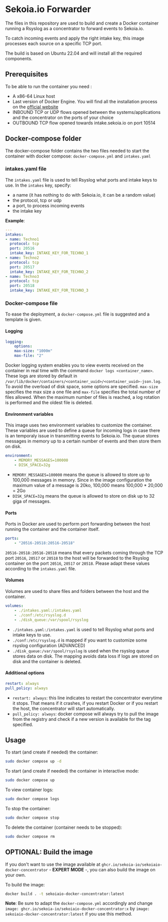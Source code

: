 # Sekoia.io Forwarder

The files in this repository are used to build and create a Docker container running a Rsyslog as a concentrator to forward events to Sekoia.io.

To catch incoming events and apply the right intake key, this image processes each source on a specific TCP port.

The build is based on Ubuntu 22.04 and will install all the required components.

## Prerequisites
To be able to run the container you need :

* A x86-64 Linux host
* Last version of Docker Engine. You will find all the installation process on the [official website](https://docs.docker.com/engine/install/)
* INBOUND TCP or UDP flows opened between the systems/applications and the concentrator on the ports of your choice
* OUTBOUND TCP flow opened towards intake.sekoia.io on port 10514

## Docker-compose folder
The docker-compose folder contains the two files needed to start the container with docker compose: `docker-compose.yml` and `intakes.yaml`

### intakes.yaml file
The `intakes.yaml` file is used to tell Rsyslog what ports and intake keys to use.
In the `intakes` key, specify:
* a name (it has nothing to do with Sekoia.io, it can be a random value)
* the protocol, tcp or udp
* a port, to process incoming events
* the intake key

**Example**:
```yaml
---
intakes:
- name: Techno1
  protocol: tcp
  port: 20516
  intake_key: INTAKE_KEY_FOR_TECHNO_1
- name: Techno2
  protocol: tcp
  port: 20517
  intake_key: INTAKE_KEY_FOR_TECHNO_2
- name: Techno3
  protocol: tcp
  port: 20518
  intake_key: INTAKE_KEY_FOR_TECHNO_3
```

### Docker-compose file
To ease the deployment, a `docker-compose.yml` file is suggested and a template is given.

#### Logging

```yaml
logging:
    options:
    max-size: "1000m"
    max-file: "2"
```
Docker logging system enables you to view events received on the container in real time with the command `docker logs <container_name>`. These logs are stored by default in `/var/lib/docker/containers/<container_uuid>/<container_uuid>-json.log`. To avoid the overload of disk space, some options are specified. `max-size` specifies the max size a one file and `max-file` specifies the total number of files allowed. When the maximum number of files is reached, a log rotation is performed and the oldest file is deleted.

#### Environment variables
This image uses two environment variables to customize the container. These variables are used to define a queue for incoming logs in case there is an temporaly issue in transmitting events to Sekoia.io. The queue stores messages in memory up to a certain number of events and then store them on disk.

```yaml
environment:
    - MEMORY_MESSAGES=100000
    - DISK_SPACE=32g
```
* `MEMORY_MESSAGES=100000` means the queue is allowed to store up to 100,000 messages in memory. Since in the image configuration the maximum value of a message is 20ko, 100,000 means 100,000 * 20,000 = 2Go
* `DISK_SPACE=32g` means the queue is allowed to store on disk up to 32 giga of messages.

#### Ports
Ports in Docker are used to perform port forwarding between the host running the container and the container itself.
```yaml
ports:
    - "20516-20518:20516-20518"
```

`20516-20518:20516-20518` means that every packets coming through the TCP port `20516`, `20517` or `20518` to the host will be forwarded to the Rsyslog container on the port `20516`, `20517` or `20518`. Please adapt these values according to the `intakes.yaml` file.

#### Volumes

Volumes are used to share files and folders between the host and the container.

```yaml
volumes:
    - ./intakes.yaml:/intakes.yaml
    - ./conf:/etc/rsyslog.d
    - ./disk_queue:/var/spool/rsyslog
```

* `./intakes.yaml:/intakes.yaml` is used to tell Rsyslog what ports and intake keys to use.
* `./conf:/etc/rsyslog.d` is mapped if you want to customize some rsyslog configuration (ADVANCED)
* `./disk_queue:/var/spool/rsyslog` is used when the rsyslog queue stores data on disk. The mapping avoids data loss if logs are stored on disk and the container is deleted.

#### Additional options

```yaml
restart: always
pull_policy: always
```

* `restart: always`: this line indicates to restart the concentrator everytime it stops. That means if it crashes, if you restart Docker or if you restart the host, the concentrator will start automatically.
* `pull_policy: always`: docker compose will always try to pull the image from the registry and check if a new version is available for the tag specified.

## Usage
To start (and create if needed) the container:
```bash
sudo docker compose up -d
```

To start (and create if needed) the container in interactive mode:
```bash
sudo docker compose up
```

To view container logs:
```bash
sudo docker compose logs
```

To stop the container:
```bash
sudo docker compose stop
```

To delete the container (container needs to be stopped):
```bash
sudo docker compose rm
```

## OPTIONAL: Build the image
If you don't want to use the image available at `ghcr.io/sekoia-io/sekoiaio-docker-concentrator` - **EXPERT MODE** -, you can also build the image on your own.

To build the image:
```bash
docker build . -t sekoiaio-docker-concentrator:latest
```

**Note**: Be sure to adapt the `docker-compose.yml` accordingly and change `image: ghcr.io/sekoia-io/sekoiaio-docker-concentrator:x` by `image: sekoiaio-docker-concentrator:latest` if you use this method.